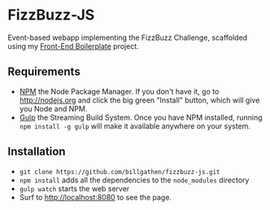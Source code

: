 # FizzBuzz-JS

Event-based webapp implementing the FizzBuzz Challenge, scaffolded using my [Front-End Boilerplate](https://github.com/billgathen/front-end-boilerplate) project.

## Requirements

- [NPM](http://npmjs.org) the Node Package Manager. If you don't have it, go to http://nodejs.org and click the big green "Install" button, which will give you Node and NPM.
- [Gulp](http://gulpjs.com) the Streaming Build System. Once you have NPM installed, running ```npm install -g gulp``` will make it available anywhere on your system.

## Installation

- ```git clone https://github.com/billgathen/fizzbuzz-js.git```
- ```npm install``` adds all the dependencies to the ```node_modules``` directory
- ```gulp watch``` starts the web server
- Surf to [http://localhost:8080](http://localhost:8080) to see the page.